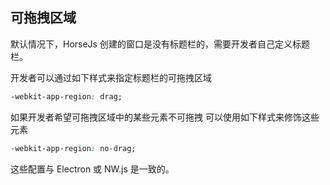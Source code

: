 ## 可拖拽区域

默认情况下，HorseJs 创建的窗口是没有标题栏的，需要开发者自己定义标题栏。

开发者可以通过如下样式来指定标题栏的可拖拽区域

```css
-webkit-app-region: drag;
```

如果开发者希望可拖拽区域中的某些元素不可拖拽
可以使用如下样式来修饰这些元素

```css
-webkit-app-region: no-drag;
```

这些配置与 Electron 或 NW.js 是一致的。

